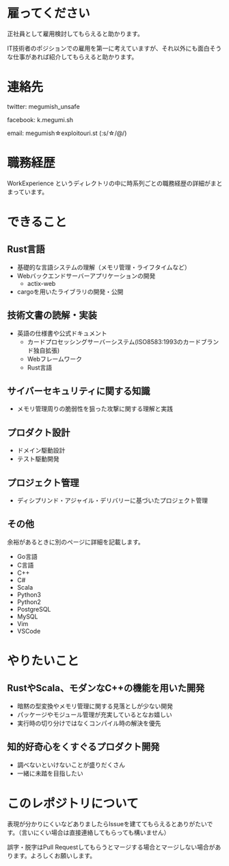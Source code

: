 # 雇ってください

正社員として雇用検討してもらえると助かります。

IT技術者のポジションでの雇用を第一に考えていますが、それ以外にも面白そうな仕事があれば紹介してもらえると助かります。

# 連絡先

twitter: megumish_unsafe

facebook: k.megumi.sh

email: megumish☆exploitouri.st (:s/☆/@/)

# 職務経歴

WorkExperience というディレクトリの中に時系列ごとの職務経歴の詳細がまとまっています。

# できること

## Rust言語

- 基礎的な言語システムの理解（メモリ管理・ライフタイムなど）
- Webバックエンドサーバーアプリケーションの開発
    - actix-web
- cargoを用いたライブラリの開発・公開

## 技術文書の読解・実装

- 英語の仕様書や公式ドキュメント
    - カードプロセッシングサーバーシステム(ISO8583:1993のカードブランド独自拡張)
    - Webフレームワーク
    - Rust言語

## サイバーセキュリティに関する知識

- メモリ管理周りの脆弱性を狙った攻撃に関する理解と実践

## プロダクト設計

- ドメイン駆動設計
- テスト駆動開発

## プロジェクト管理

- ディシプリンド・アジャイル・デリバリーに基づいたプロジェクト管理

## その他

余裕があるときに別のページに詳細を記載します。

- Go言語
- C言語
- C++
- C#
- Scala
- Python3
- Python2
- PostgreSQL
- MySQL
- Vim
- VSCode

# やりたいこと

## RustやScala、モダンなC++の機能を用いた開発

- 暗黙の型変換やメモリ管理に関する見落としが少ない開発
- パッケージやモジュール管理が充実しているとなお嬉しい
- 実行時の切り分けではなくコンパイル時の解決を優先

## 知的好奇心をくすぐるプロダクト開発

- 調べないといけないことが盛りだくさん
- 一緒に未踏を目指したい

# このレポジトリについて

表現が分かりにくいなどありましたらIssueを建ててもらえるとありがたいです。（言いにくい場合は直接連絡してもらっても構いません）

誤字・脱字はPull Requestしてもらうとマージする場合とマージしない場合があります。よろしくお願いします。
